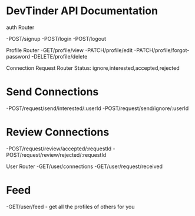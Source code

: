 # DevTinder API Documentation

auth Router

 -POST/signup
 -POST/login
 -POST/logout

Profile Router
 -GET/profile/view
 -PATCH/profile/edit
 -PATCH/profile/forgot-password
 -DELETE/profile/delete

Connection Request Router
 Status: ignore,interested,accepted,rejected
 # Send Connections
 -POST/request/send/interested/:userId
 -POST/request/send/ignore/:userId
 # Review Connections
 -POST/request/review/accepted/:requestId
 -POST/request/review/rejected/:requestId

User Router
 -GET/user/connections
 -GET/user/request/received
 # Feed
 -GET/user/feed - get all the profiles of others for you